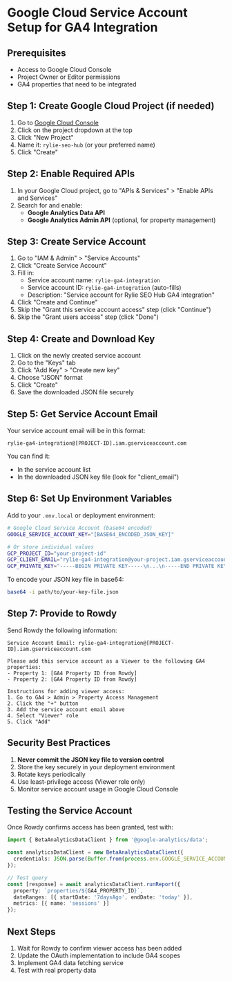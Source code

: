 # Google Cloud Service Account Setup for GA4 Integration

## Prerequisites
- Access to Google Cloud Console
- Project Owner or Editor permissions
- GA4 properties that need to be integrated

## Step 1: Create Google Cloud Project (if needed)

1. Go to [Google Cloud Console](https://console.cloud.google.com)
2. Click on the project dropdown at the top
3. Click "New Project"
4. Name it: `rylie-seo-hub` (or your preferred name)
5. Click "Create"

## Step 2: Enable Required APIs

1. In your Google Cloud project, go to "APIs & Services" > "Enable APIs and Services"
2. Search for and enable:
   - **Google Analytics Data API**
   - **Google Analytics Admin API** (optional, for property management)

## Step 3: Create Service Account

1. Go to "IAM & Admin" > "Service Accounts"
2. Click "Create Service Account"
3. Fill in:
   - Service account name: `rylie-ga4-integration`
   - Service account ID: `rylie-ga4-integration` (auto-fills)
   - Description: "Service account for Rylie SEO Hub GA4 integration"
4. Click "Create and Continue"
5. Skip the "Grant this service account access" step (click "Continue")
6. Skip the "Grant users access" step (click "Done")

## Step 4: Create and Download Key

1. Click on the newly created service account
2. Go to the "Keys" tab
3. Click "Add Key" > "Create new key"
4. Choose "JSON" format
5. Click "Create"
6. Save the downloaded JSON file securely

## Step 5: Get Service Account Email

Your service account email will be in this format:
```
rylie-ga4-integration@[PROJECT-ID].iam.gserviceaccount.com
```

You can find it:
- In the service account list
- In the downloaded JSON key file (look for "client_email")

## Step 6: Set Up Environment Variables

Add to your `.env.local` or deployment environment:

```bash
# Google Cloud Service Account (base64 encoded)
GOOGLE_SERVICE_ACCOUNT_KEY="[BASE64_ENCODED_JSON_KEY]"

# Or store individual values
GCP_PROJECT_ID="your-project-id"
GCP_CLIENT_EMAIL="rylie-ga4-integration@your-project.iam.gserviceaccount.com"
GCP_PRIVATE_KEY="-----BEGIN PRIVATE KEY-----\n...\n-----END PRIVATE KEY-----\n"
```

To encode your JSON key file in base64:
```bash
base64 -i path/to/your-key-file.json
```

## Step 7: Provide to Rowdy

Send Rowdy the following information:

```
Service Account Email: rylie-ga4-integration@[PROJECT-ID].iam.gserviceaccount.com

Please add this service account as a Viewer to the following GA4 properties:
- Property 1: [GA4 Property ID from Rowdy]
- Property 2: [GA4 Property ID from Rowdy]

Instructions for adding viewer access:
1. Go to GA4 > Admin > Property Access Management
2. Click the "+" button
3. Add the service account email above
4. Select "Viewer" role
5. Click "Add"
```

## Security Best Practices

1. **Never commit the JSON key file to version control**
2. Store the key securely in your deployment environment
3. Rotate keys periodically
4. Use least-privilege access (Viewer role only)
5. Monitor service account usage in Google Cloud Console

## Testing the Service Account

Once Rowdy confirms access has been granted, test with:

```typescript
import { BetaAnalyticsDataClient } from '@google-analytics/data';

const analyticsDataClient = new BetaAnalyticsDataClient({
  credentials: JSON.parse(Buffer.from(process.env.GOOGLE_SERVICE_ACCOUNT_KEY!, 'base64').toString())
});

// Test query
const [response] = await analyticsDataClient.runReport({
  property: `properties/${GA4_PROPERTY_ID}`,
  dateRanges: [{ startDate: '7daysAgo', endDate: 'today' }],
  metrics: [{ name: 'sessions' }]
});
```

## Next Steps

1. Wait for Rowdy to confirm viewer access has been added
2. Update the OAuth implementation to include GA4 scopes
3. Implement GA4 data fetching service
4. Test with real property data